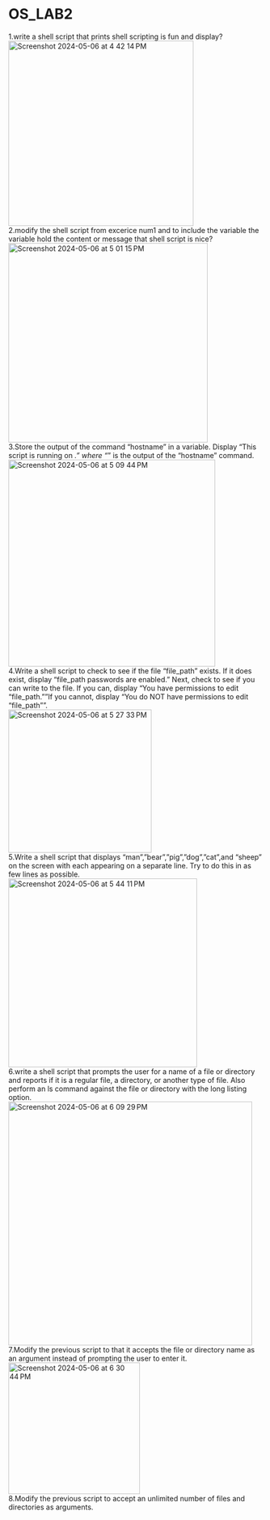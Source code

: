 # OS_LAB2
1.write a shell script that prints shell scripting is fun and display? <br>
<img width="366" alt="Screenshot 2024-05-06 at 4 42 14 PM" src="https://github.com/prabodh2/OS_LAB2/assets/142776442/3afce838-99ae-4f93-89df-a2d7de1356a6"> <br>
2.modify the shell script from excerice num1 and to include the variable the variable hold the content or message that shell script is nice? <br>
<img width="394" alt="Screenshot 2024-05-06 at 5 01 15 PM" src="https://github.com/prabodh2/OS_LAB2/assets/142776442/11480ce9-9853-436d-b4f0-a307367c9294"> <br>
3.Store the output of the command “hostname” in a variable. Display “This script is running on _.” where “_” is the output of the “hostname” command.<br>
<img width="409" alt="Screenshot 2024-05-06 at 5 09 44 PM" src="https://github.com/prabodh2/OS_LAB2/assets/142776442/9169e644-3e76-4598-a8a4-87c111c44511"> <br>
4.Write a shell script to check to see if the file “file_path” exists. If it does exist, display “file_path passwords are enabled.” Next, check to see if you can write to the file. If you 
can, display “You have permissions to edit “file_path.””If you cannot, display “You do NOT have permissions to edit “file_path””. <br>
<img width="283" alt="Screenshot 2024-05-06 at 5 27 33 PM" src="https://github.com/prabodh2/OS_LAB2/assets/142776442/235828c4-b41b-43c4-8c0b-e5b01fe6e398"> <br>
5.Write a shell script that displays “man”,”bear”,”pig”,”dog”,”cat”,and “sheep” on the screen with each appearing on a separate line. Try to do this in as few lines as possible. <br>
<img width="373" alt="Screenshot 2024-05-06 at 5 44 11 PM" src="https://github.com/prabodh2/OS_LAB2/assets/142776442/cd30ce75-d763-473b-beb1-322f569508a7"> <br>
6.write a shell script that prompts the user for a name of a file or directory and reports if it is a regular file, a directory, or another type of file. Also perform an ls command against 
the file or directory with the long listing option. <br>
<img width="482" alt="Screenshot 2024-05-06 at 6 09 29 PM" src="https://github.com/prabodh2/OS_LAB2/assets/142776442/bce7c89c-30f8-4f56-af92-afad6c2996eb"> <br>
7.Modify the previous script to that it accepts the file or directory name as an argument instead of prompting the user to enter it. <br>
<img width="260" alt="Screenshot 2024-05-06 at 6 30 44 PM" src="https://github.com/prabodh2/OS_LAB2/assets/142776442/7b25ae2c-3f49-4ab3-b3e0-11bbe2d639fd">
<br>
8.Modify the previous script to accept an unlimited number of files and directories as arguments. <br>

